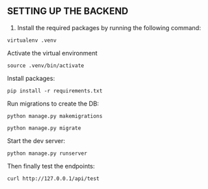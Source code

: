 ## SETTING UP THE BACKEND

1. Install the required packages by running the following command:

```
virtualenv .venv
```

Activate the virtual environment

```
source .venv/bin/activate
```

Install packages:

```
pip install -r requirements.txt
```

Run migrations to create the DB:

```
python manage.py makemigrations
```

```
python manage.py migrate
```

Start the dev server:

```
python manage.py runserver
```

Then finally test the endpoints:

```
curl http://127.0.0.1/api/test
```
